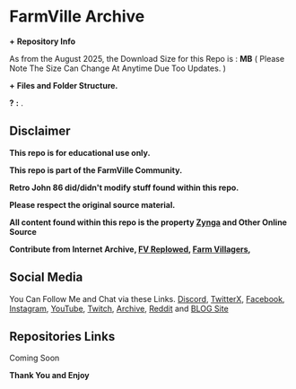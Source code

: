 # __**FarmVille Archive**__


**+** __**Repository Info**__

As from the August 2025, the Download Size for this Repo is : **MB** ( Please Note The Size Can Change At Anytime Due Too Updates. )


**+** __**Files and Folder Structure.**__

**?** **:**
.



## __**Disclaimer**__

**This repo is for educational use only.**

**This repo is part of the FarmVille Community.**

**Retro John 86 did/didn't modify stuff found within this repo.**

**Please respect the original source material.**

**All content found within this repo is the property [Zynga](https://www.zynga.com/) and Other Online Source**

**Contribute from Internet Archive, [FV Replowed](https://discord.gg/vembVB3R9H), [Farm Villagers](https://discord.gg/Bm2EkN5vhz),**



## __**Social Media**__

You Can Follow Me and Chat via these Links. [Discord](https://discord.com/invite/XWphsEk), [TwitterX](https://x.com/Retro86Official), [Facebook](https://www.facebook.com/Retro86Official), [Instagram](https://www.instagram.com/retrojohn86), [YouTube](https://www.youtube.com/channel/UCUw02MHKeo3mGfNDMvBn_eQ), [Twitch](https://www.twitch.tv/retrojohn86), [Archive](https://archive.org/details/@retro_john_86), [Reddit](https://www.reddit.com/user/RetroJohn86/) and [BLOG Site](https://retrojohn86.blogspot.com/)


## __**Repositories Links**__
Coming Soon

__**Thank You and Enjoy**__